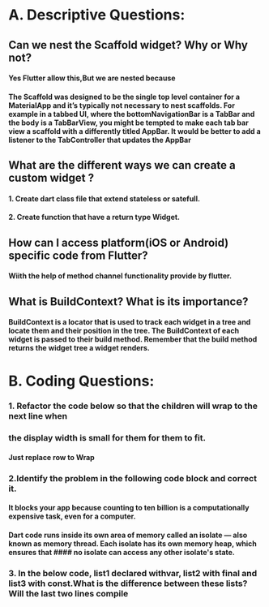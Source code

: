 # A. Descriptive Questions:
## Can we nest the Scaffold widget? Why or Why not?
#### Yes Flutter allow this,But we are nested because
#### The Scaffold was designed to be the single top level container for a MaterialApp and it’s typically not necessary to nest scaffolds. For example in a tabbed UI, where the bottomNavigationBar is a TabBar and the body is a TabBarView, you might be tempted to make each tab bar view a scaffold with a differently titled AppBar. It would be better to add a listener to the TabController that updates the AppBar
## What are the different ways we can create a custom widget ?
#### 1. Create dart class file that extend stateless or satefull.
#### 2. Create function that have a return type Widget.
## How can I access platform(iOS or Android) specific code from Flutter?
#### Wiith the help of method channel functionality provide by flutter.
## What is BuildContext? What is its importance?
#### BuildContext is a locator that is used to track each widget in a tree and locate them and their position in the tree. The BuildContext of each widget is passed to their build method. Remember that the build method returns the widget tree a widget renders.

# B. Coding Questions:
### 1. Refactor the code below so that the children will wrap to the next line when
### the display width is small for them for them to fit.

#### Just replace row to Wrap

### 2.Identify the problem in the following code block and correct it.
#### It blocks your app because counting to ten billion is a computationally expensive task, even for a computer.
#### Dart code runs inside its own area of memory called an isolate — also known as memory thread. Each isolate has its own memory heap, which ensures that #### no isolate can access any other isolate's state.
 
### 3. In the below code, list1 declared withvar, list2 with final and list3 with const.What is the difference between these lists? Will the last two lines compile 
